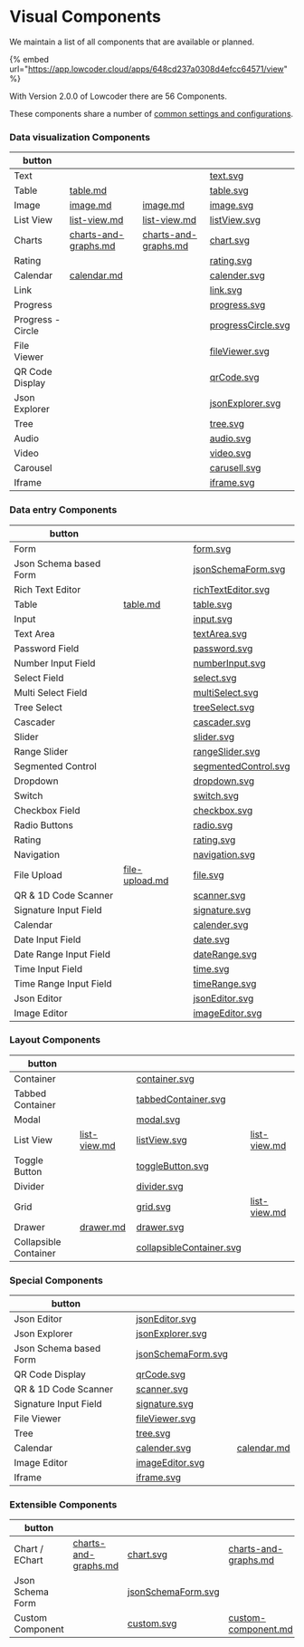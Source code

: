 # Visual Components

We maintain a list of all components that are available or planned.

{% embed url="https://app.lowcoder.cloud/apps/648cd237a0308d4efcc64571/view" %}

With Version 2.0.0 of Lowcoder there are 56 Components.&#x20;

These components share a number of [common settings and configurations](common-component-settings.md).

### Data visualization Components

<table data-column-title-hidden data-view="cards" data-full-width="false"><thead><tr><th>button</th><th data-hidden data-card-target data-type="content-ref"></th><th data-hidden data-type="content-ref"></th><th data-hidden data-card-cover data-type="files"></th></tr></thead><tbody><tr><td>Text</td><td></td><td></td><td><a href="../../../.gitbook/assets/text.svg">text.svg</a></td></tr><tr><td>Table</td><td><a href="table.md">table.md</a></td><td></td><td><a href="../../../.gitbook/assets/table.svg">table.svg</a></td></tr><tr><td>Image</td><td><a href="image.md">image.md</a></td><td><a href="image.md">image.md</a></td><td><a href="../../../.gitbook/assets/image.svg">image.svg</a></td></tr><tr><td>List View</td><td><a href="list-view.md">list-view.md</a></td><td><a href="list-view.md">list-view.md</a></td><td><a href="../../../.gitbook/assets/listView.svg">listView.svg</a></td></tr><tr><td>Charts</td><td><a href="charts-and-graphs.md">charts-and-graphs.md</a></td><td><a href="charts-and-graphs.md">charts-and-graphs.md</a></td><td><a href="../../../.gitbook/assets/chart.svg">chart.svg</a></td></tr><tr><td>Rating</td><td></td><td></td><td><a href="../../../.gitbook/assets/rating.svg">rating.svg</a></td></tr><tr><td>Calendar</td><td><a href="calendar.md">calendar.md</a></td><td></td><td><a href="../../../.gitbook/assets/calender.svg">calender.svg</a></td></tr><tr><td>Link</td><td></td><td></td><td><a href="../../../.gitbook/assets/link.svg">link.svg</a></td></tr><tr><td>Progress</td><td></td><td></td><td><a href="../../../.gitbook/assets/progress.svg">progress.svg</a></td></tr><tr><td>Progress - Circle</td><td></td><td></td><td><a href="../../../.gitbook/assets/progressCircle.svg">progressCircle.svg</a></td></tr><tr><td>File Viewer</td><td></td><td></td><td><a href="../../../.gitbook/assets/fileViewer.svg">fileViewer.svg</a></td></tr><tr><td>QR Code Display</td><td></td><td></td><td><a href="../../../.gitbook/assets/qrCode.svg">qrCode.svg</a></td></tr><tr><td>Json Explorer</td><td></td><td></td><td><a href="../../../.gitbook/assets/jsonExplorer.svg">jsonExplorer.svg</a></td></tr><tr><td>Tree</td><td></td><td></td><td><a href="../../../.gitbook/assets/tree.svg">tree.svg</a></td></tr><tr><td>Audio</td><td></td><td></td><td><a href="../../../.gitbook/assets/audio.svg">audio.svg</a></td></tr><tr><td>Video</td><td></td><td></td><td><a href="../../../.gitbook/assets/video.svg">video.svg</a></td></tr><tr><td>Carousel</td><td></td><td></td><td><a href="../../../.gitbook/assets/carusell.svg">carusell.svg</a></td></tr><tr><td>Iframe</td><td></td><td></td><td><a href="../../../.gitbook/assets/iframe.svg">iframe.svg</a></td></tr></tbody></table>

### Data entry Components

<table data-column-title-hidden data-view="cards"><thead><tr><th>button</th><th data-hidden data-card-target data-type="content-ref"></th><th data-hidden data-card-cover data-type="files"></th></tr></thead><tbody><tr><td>Form</td><td></td><td><a href="../../../.gitbook/assets/form.svg">form.svg</a></td></tr><tr><td>Json Schema based Form</td><td></td><td><a href="../../../.gitbook/assets/jsonSchemaForm.svg">jsonSchemaForm.svg</a></td></tr><tr><td>Rich Text Editor</td><td></td><td><a href="../../../.gitbook/assets/richTextEditor.svg">richTextEditor.svg</a></td></tr><tr><td>Table</td><td><a href="table.md">table.md</a></td><td><a href="../../../.gitbook/assets/table.svg">table.svg</a></td></tr><tr><td>Input</td><td></td><td><a href="../../../.gitbook/assets/input.svg">input.svg</a></td></tr><tr><td>Text Area</td><td></td><td><a href="../../../.gitbook/assets/textArea.svg">textArea.svg</a></td></tr><tr><td>Password Field</td><td></td><td><a href="../../../.gitbook/assets/password.svg">password.svg</a></td></tr><tr><td>Number Input Field</td><td></td><td><a href="../../../.gitbook/assets/numberInput.svg">numberInput.svg</a></td></tr><tr><td>Select Field</td><td></td><td><a href="../../../.gitbook/assets/select.svg">select.svg</a></td></tr><tr><td>Multi Select Field</td><td></td><td><a href="../../../.gitbook/assets/multiSelect.svg">multiSelect.svg</a></td></tr><tr><td> Tree Select</td><td></td><td><a href="../../../.gitbook/assets/treeSelect.svg">treeSelect.svg</a></td></tr><tr><td>Cascader</td><td></td><td><a href="../../../.gitbook/assets/cascader.svg">cascader.svg</a></td></tr><tr><td>Slider</td><td></td><td><a href="../../../.gitbook/assets/slider.svg">slider.svg</a></td></tr><tr><td>Range Slider</td><td></td><td><a href="../../../.gitbook/assets/rangeSlider.svg">rangeSlider.svg</a></td></tr><tr><td>Segmented Control</td><td></td><td><a href="../../../.gitbook/assets/segmentedControl.svg">segmentedControl.svg</a></td></tr><tr><td>Dropdown</td><td></td><td><a href="../../../.gitbook/assets/dropdown.svg">dropdown.svg</a></td></tr><tr><td>Switch</td><td></td><td><a href="../../../.gitbook/assets/switch.svg">switch.svg</a></td></tr><tr><td>Checkbox Field</td><td></td><td><a href="../../../.gitbook/assets/checkbox.svg">checkbox.svg</a></td></tr><tr><td>Radio Buttons</td><td></td><td><a href="../../../.gitbook/assets/radio.svg">radio.svg</a></td></tr><tr><td>Rating</td><td></td><td><a href="../../../.gitbook/assets/rating.svg">rating.svg</a></td></tr><tr><td>Navigation</td><td></td><td><a href="../../../.gitbook/assets/navigation.svg">navigation.svg</a></td></tr><tr><td>File Upload</td><td><a href="file-upload.md">file-upload.md</a></td><td><a href="../../../.gitbook/assets/file.svg">file.svg</a></td></tr><tr><td>QR &#x26; 1D Code Scanner</td><td></td><td><a href="../../../.gitbook/assets/scanner.svg">scanner.svg</a></td></tr><tr><td>Signature Input Field</td><td></td><td><a href="../../../.gitbook/assets/signature.svg">signature.svg</a></td></tr><tr><td>Calendar</td><td></td><td><a href="../../../.gitbook/assets/calender.svg">calender.svg</a></td></tr><tr><td>Date Input Field</td><td></td><td><a href="../../../.gitbook/assets/date.svg">date.svg</a></td></tr><tr><td>Date Range Input Field</td><td></td><td><a href="../../../.gitbook/assets/dateRange.svg">dateRange.svg</a></td></tr><tr><td>Time Input Field</td><td></td><td><a href="../../../.gitbook/assets/time.svg">time.svg</a></td></tr><tr><td>Time Range Input Field</td><td></td><td><a href="../../../.gitbook/assets/timeRange.svg">timeRange.svg</a></td></tr><tr><td>Json Editor</td><td></td><td><a href="../../../.gitbook/assets/jsonEditor.svg">jsonEditor.svg</a></td></tr><tr><td>Image Editor</td><td></td><td><a href="../../../.gitbook/assets/imageEditor.svg">imageEditor.svg</a></td></tr></tbody></table>

### Layout Components

<table data-column-title-hidden data-view="cards"><thead><tr><th>button</th><th data-hidden data-type="content-ref"></th><th data-hidden data-card-cover data-type="files"></th><th data-hidden data-card-target data-type="content-ref"></th></tr></thead><tbody><tr><td>Container</td><td></td><td><a href="../../../.gitbook/assets/container.svg">container.svg</a></td><td></td></tr><tr><td>Tabbed Container</td><td></td><td><a href="../../../.gitbook/assets/tabbedContainer.svg">tabbedContainer.svg</a></td><td></td></tr><tr><td>Modal</td><td></td><td><a href="../../../.gitbook/assets/modal.svg">modal.svg</a></td><td></td></tr><tr><td>List View</td><td><a href="list-view.md">list-view.md</a></td><td><a href="../../../.gitbook/assets/listView.svg">listView.svg</a></td><td><a href="list-view.md">list-view.md</a></td></tr><tr><td>Toggle Button</td><td></td><td><a href="../../../.gitbook/assets/toggleButton.svg">toggleButton.svg</a></td><td></td></tr><tr><td>Divider</td><td></td><td><a href="../../../.gitbook/assets/divider.svg">divider.svg</a></td><td></td></tr><tr><td>Grid</td><td></td><td><a href="../../../.gitbook/assets/grid.svg">grid.svg</a></td><td><a href="list-view.md">list-view.md</a></td></tr><tr><td>Drawer</td><td><a href="drawer.md">drawer.md</a></td><td><a href="../../../.gitbook/assets/drawer.svg">drawer.svg</a></td><td></td></tr><tr><td>Collapsible Container</td><td></td><td><a href="../../../.gitbook/assets/collapsibleContainer.svg">collapsibleContainer.svg</a></td><td></td></tr></tbody></table>

### Special Components

<table data-column-title-hidden data-view="cards"><thead><tr><th>button</th><th data-hidden data-type="content-ref"></th><th data-hidden data-card-cover data-type="files"></th><th data-hidden data-card-target data-type="content-ref"></th></tr></thead><tbody><tr><td>Json Editor</td><td></td><td><a href="../../../.gitbook/assets/jsonEditor.svg">jsonEditor.svg</a></td><td></td></tr><tr><td>Json Explorer</td><td></td><td><a href="../../../.gitbook/assets/jsonExplorer.svg">jsonExplorer.svg</a></td><td></td></tr><tr><td>Json Schema based Form</td><td></td><td><a href="../../../.gitbook/assets/jsonSchemaForm.svg">jsonSchemaForm.svg</a></td><td></td></tr><tr><td>QR Code Display</td><td></td><td><a href="../../../.gitbook/assets/qrCode.svg">qrCode.svg</a></td><td></td></tr><tr><td>QR &#x26; 1D Code Scanner</td><td></td><td><a href="../../../.gitbook/assets/scanner.svg">scanner.svg</a></td><td></td></tr><tr><td>Signature Input Field</td><td></td><td><a href="../../../.gitbook/assets/signature.svg">signature.svg</a></td><td></td></tr><tr><td>File Viewer</td><td></td><td><a href="../../../.gitbook/assets/fileViewer.svg">fileViewer.svg</a></td><td></td></tr><tr><td>Tree</td><td></td><td><a href="../../../.gitbook/assets/tree.svg">tree.svg</a></td><td></td></tr><tr><td>Calendar</td><td></td><td><a href="../../../.gitbook/assets/calender.svg">calender.svg</a></td><td><a href="calendar.md">calendar.md</a></td></tr><tr><td>Image Editor</td><td></td><td><a href="../../../.gitbook/assets/imageEditor.svg">imageEditor.svg</a></td><td></td></tr><tr><td>Iframe</td><td></td><td><a href="../../../.gitbook/assets/iframe.svg">iframe.svg</a></td><td></td></tr></tbody></table>

### Extensible Components

<table data-column-title-hidden data-view="cards"><thead><tr><th>button</th><th data-hidden data-type="content-ref"></th><th data-hidden data-card-cover data-type="files"></th><th data-hidden data-card-target data-type="content-ref"></th></tr></thead><tbody><tr><td>Chart / EChart</td><td><a href="charts-and-graphs.md">charts-and-graphs.md</a></td><td><a href="../../../.gitbook/assets/chart.svg">chart.svg</a></td><td><a href="charts-and-graphs.md">charts-and-graphs.md</a></td></tr><tr><td>Json Schema Form</td><td></td><td><a href="../../../.gitbook/assets/jsonSchemaForm.svg">jsonSchemaForm.svg</a></td><td></td></tr><tr><td>Custom Component</td><td></td><td><a href="../../../.gitbook/assets/custom.svg">custom.svg</a></td><td><a href="../../../lowcoder-extension/custom-component.md">custom-component.md</a></td></tr></tbody></table>

